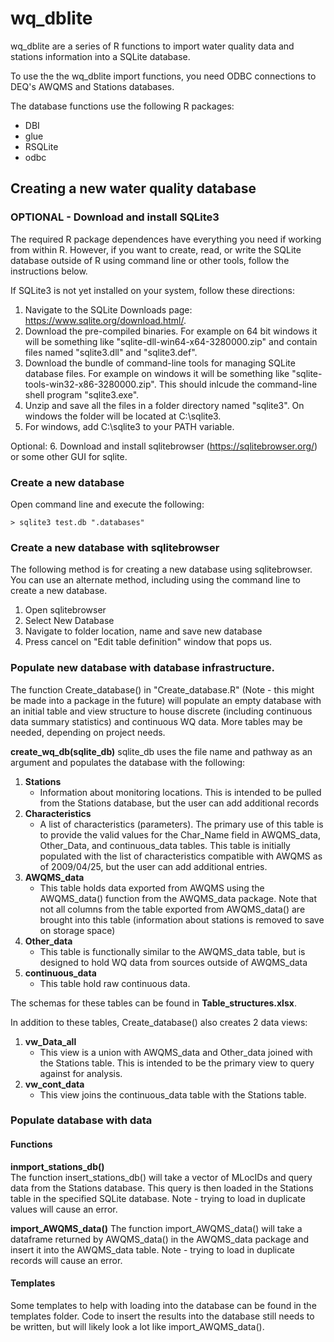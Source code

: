 # wq_dblite

wq_dblite are a series of R functions to import water quality data and stations information into a SQLite database.

To use the the wq_dblite import functions, you need ODBC connections to DEQ's AWQMS and Stations databases. 

The database functions use the following R packages:

- DBI
- glue
- RSQLite
- odbc

## Creating a new water quality database

### OPTIONAL - Download and install SQLite3

The required R package dependences have everything you need if working from within R. However, if you want to create, read, or write the SQLite database outside of R using command line or other tools, follow the instructions below.

If SQLite3 is not yet installed on your system, follow these directions:

1. Navigate to the SQLite Downloads page: https://www.sqlite.org/download.html/. 
2. Download the pre-compiled binaries. For example on 64 bit windows it will be something like "sqlite-dll-win64-x64-3280000.zip" and contain files named "sqlite3.dll" and "sqlite3.def".
3. Download the bundle of command-line tools for managing SQLite database files. For example on windows it will be something like "sqlite-tools-win32-x86-3280000.zip". This should inlcude the command-line shell program "sqlite3.exe". 
4. Unzip and save all the files in a folder directory named "sqlite3". On windows the folder will be located at C:\sqlite3.
5. For windows, add C:\sqlite3 to your PATH variable.

Optional:
6. Download and install sqlitebrowser (https://sqlitebrowser.org/) or some other GUI for sqlite. 


### Create a new database

Open command line and execute the following:

```> sqlite3 test.db ".databases"```


### Create a new database with sqlitebrowser

The following method is for creating a new database using sqlitebrowser. You can use an alternate method, including using the command line to create a new database.  

1. Open sqlitebrowser
2. Select New Database
3. Navigate to folder location, name and save new database 
4. Press cancel on "Edit table definition" window that pops us.


### Populate new database with database infrastructure. 

The function Create_database() in "Create_database.R" (Note - this might be made into a package in the future) will populate an empty database with an initial table and view structure to house discrete (including continuous data summary statistics) and continuous WQ data. More tables may be needed, depending on project needs.  

**create_wq_db(sqlite_db)** sqlite_db uses the file name and pathway as an argument and populates the database with the following:

 1. **Stations**
     - Information about monitoring locations. This is intended to be pulled from the Stations database, but the user can add additional records
 2. **Characteristics**
     - A list of characteristics (parameters). The primary use of this table is to provide the valid values for the Char_Name field in AWQMS_data, Other_Data, and continuous_data tables.  This table is initially populated with the list of characteristics compatible with AWQMS as of 2009/04/25, but the user can add additional entries.  
 3. **AWQMS_data**
     - This table holds data exported from AWQMS using the AWQMS_data() function from the AWQMS_data package. Note that not all columns from the table exported from AWQMS_data() are brought into this table (information about stations is removed to save on storage space)
 4. **Other_data**
    - This table is functionally similar to the AWQMS_data table, but is designed to hold WQ data from sources outside of AWQMS_data
 5. **continuous_data**
     - This table hold raw continuous data. 
     
The schemas for these tables can be found in **Table_structures.xlsx**.

In addition to these tables, Create_database() also creates 2 data views:

 1. **vw_Data_all**
     - This view is a union with AWQMS_data and Other_data joined with the Stations table. This is intended to be the primary view to query against for analysis. 
 2. **vw_cont_data**
     - This view joins the continuous_data table with the Stations table. 
     
### Populate database with data

#### Functions

**inmport_stations_db()**  
The function insert_stations_db() will take a vector of MLocIDs and query data from the Stations database. This query is then loaded in the Stations table in the specified SQLite database. Note - trying to load in duplicate values will cause an error.

**import_AWQMS_data()** 
The function import_AWQMS_data() will take a dataframe returned by AWQMS_data() in the AWQMS_data package and insert it into the AWQMS_data table. Note - trying to load in duplicate records will cause an error.  

#### Templates

Some templates to help with loading into the database can be found in the templates folder. Code to insert the results into the database still needs to be written, but will likely look a lot like import_AWQMS_data().

